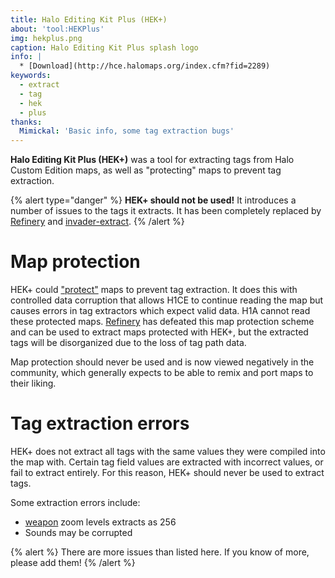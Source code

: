 ```yaml
---
title: Halo Editing Kit Plus (HEK+)
about: 'tool:HEKPlus'
img: hekplus.png
caption: Halo Editing Kit Plus splash logo
info: |
  * [Download](http://hce.halomaps.org/index.cfm?fid=2289)
keywords:
  - extract
  - tag
  - hek
  - plus
thanks:
  Mimickal: 'Basic info, some tag extraction bugs'
---
```

**Halo Editing Kit Plus (HEK+)** was a tool for extracting tags from Halo Custom Edition maps, as well as "protecting" maps to prevent tag extraction.

{% alert type="danger" %}
**HEK+ should not be used!** It introduces a number of issues to the tags it extracts. It has been completely replaced by [Refinery](~) and [invader-extract](~).
{% /alert %}

# Map protection
HEK+ could ["protect"](~map#protected-maps) maps to prevent tag extraction. It does this with controlled data corruption that allows H1CE to continue reading the map but causes errors in tag extractors which expect valid data. H1A cannot read these protected maps. [Refinery](~) has defeated this map protection scheme and can be used to extract maps protected with HEK+, but the extracted tags will be disorganized due to the loss of tag path data.

Map protection should never be used and is now viewed negatively in the community, which generally expects to be able to remix and port maps to their liking.

# Tag extraction errors
HEK+ does not extract all tags with the same values they were compiled into the map with. Certain tag field values are extracted with incorrect values, or fail to extract entirely. For this reason, HEK+ should never be used to extract tags.

Some extraction errors include:

* [weapon](~) zoom levels extracts as 256
* Sounds may be corrupted

{% alert %}
There are more issues than listed here. If you know of more, please add them!
{% /alert %}
